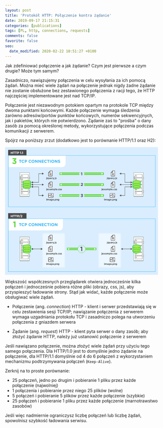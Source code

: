 ```yaml
---
layout: post
title: 'Protokół HTTP: Połączenie kontra żądanie'
date: 2019-09-17 21:15:31
categories: [publications]
tags: [PL, http, connections, requests]
comments: false
favorite: false
seo:
  date_modified: 2020-02-22 10:51:27 +0100
---
```


Jak zdefiniować połączenie a jak żądanie? Czym jest pierwsze a czym drugie? Może tym samym?

Zasadniczo, nawiązujemy połączenia w celu wysyłania za ich pomocą żądań. Można mieć wiele żądań na połączenie jednak nigdy żadne żądanie nie zostanie obsłużone bez zestawionego połączenia z racji tego, że HTTP najczęściej implementowane jest nad TCP/IP.

Połączenie jest niezawodnym potokiem opartym na protokole TCP między dwoma punktami końcowymi. Każde połączenie wymaga śledzenia zarówno adresów/portów punktów końcowych, numerów sekwencyjnych, jak i pakietów, których nie potwierdzono. Żądanie zaś to "prośba" o dany zasób za pomocą określonej metody, wykorzystujące połączenia podczas komunikacji z serwerem.

Spójrz na poniższy zrzut (dodatkowo jest to porównanie HTTP/1.1 oraz H2):

<img src="/assets/img/posts/http_conn_requests.png" align="center" title="http_conn_requests preview">

Większość współczesnych przeglądarek otwiera jednocześnie kilka połączeń i jednocześnie pobiera różne pliki (obrazy, css, js), aby przyspieszyć ładowanie strony. Stąd jak widać, każde połączenie może obsługiwać wiele żądań.

- Połączenie (ang. _connection_) HTTP - klient i serwer przedstawiają się w celu zestawienia sesji TCP/IP; nawiązanie połączenia z serwerem wymaga uzgadniania protokołu TCP i zasadniczo polega na utworzeniu połączenia z gniazdem serwera

- Żądanie (ang. _request_) HTTP - klient pyta serwer o dany zasób; aby złożyć żądanie HTTP, należy już ustanowić połączenie z serwerem

Jeśli nawiązano połączenie, można złożyć wiele żądań przy użyciu tego samego połączenia. Dla HTTP/1.0 jest to domyślnie jedno żądanie na połączenie, dla HTTP/1.1 domyślnie od 4 do 6 połączeń z wykorzystaniem mechanizmu podtrzymywania połączeń (`Keep-Alive`).

Zerknij na to proste porównanie:

- 25 połączeń, jedno po drugim i pobieranie 1 pliku przez każde połączenie (najwolniej)
- 1 połączenia i pobieranie przez niego 25 plików (wolne)
- 5 połączeń i pobieranie 5 plików przez każde połączenie (szybkie)
- 25 połączeń i pobieranie 1 pliku przez każde połączenie (marnotrawstwo zasobów)

Jeśli więc nadmiernie ograniczysz liczbę połączeń lub liczbę żądań, spowolnisz szybkość ładowania serwisu.
